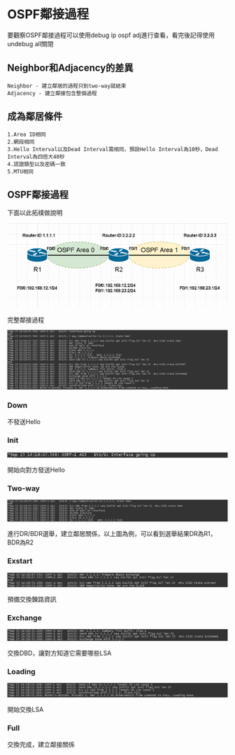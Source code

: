 # OSPF鄰接過程 #

要觀察OSPF鄰接過程可以使用debug ip ospf adj進行查看，看完後記得使用undebug all關閉

## Neighbor和Adjacency的差異 ##

	Neighbor - 建立鄰居的過程只到two-way就結束
	Adjacency - 建立鄰接包含整個過程

## 成為鄰居條件 ##

	1.Area ID相同
	2.網段相同
	3.Hello Interval以及Dead Interval需相同，預設Hello Interval為10秒，Dead Interval為四倍大40秒
	4.認證類型以及密碼一致
	5.MTU相同

## OSPF鄰接過程 ##

下面以此拓樸做說明

![Untitled](Image/Adjacency1.png)

完整鄰接過程

![Untitled](Image/Adjacency2.png)

### Down ###

不發送Hello 

### Init ###

![Untitled](Image/Init.png)

開始向對方發送Hello

### Two-way ###

![Untitled](Image/2way.png)

進行DR/BDR選舉，建立鄰居關係，以上圖為例，可以看到選舉結果DR為R1，BDR為R2

### Exstart ###

![Untitled](Image/exstart.png)

預備交換鍊路資訊

### Exchange ###

![Untitled](Image/exchange.png)

交換DBD，讓對方知道它需要哪些LSA

### Loading ###

![Untitled](Image/Loading.png)

開始交換LSA

### Full ###

交換完成，建立鄰接關係